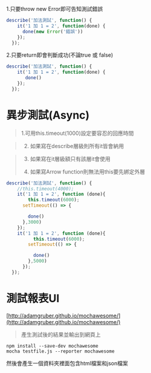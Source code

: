 1.只要throw new Error即可告知測試錯誤

```js
describe('加法測試', function() {
    it('1 加 1 = 2', function(done) {
      done(new Error('錯誤'))
    });
  });
```

2.只要return即會判斷成功\(不論true 或 false\)

```js
describe('加法測試', function() {
    it('1 加 1 = 2', function(done) {
       done()
    });
  });
```

# 異步測試\(Async\)

> 1.可用this.timeout\(1000\)設定要容忍的回應時間

> 2. 如果寫在describe層級則所有it皆會納用

> 3. 如果寫在it層級額只有該層it會使用
>
> 4. 如果寫Arrow function則無法用this要先綁定外層

```js
describe('加法測試', function() {
    //this.timeout(4000);
    it('1 加 1 = 2', function (done){
        this.timeout(6000);
      setTimeout(() => {

        done()
      },3000)
    });
    it('1 加 1 = 2', function (done){
          this.timeout(6000);
        setTimeout(() => {

          done()
        },5000)
      });
  });
```

# 

# 測試報表UI

[http://adamgruber.github.io/mochawesome/](http://adamgruber.github.io/mochawesome/)

> 產生測試後的結果並輸出到網頁上

```
npm install --save-dev mochawesome
mocha testfile.js --reporter mochawesome
```

然後會產生一個資料夾裡面包含html檔案和json檔案

